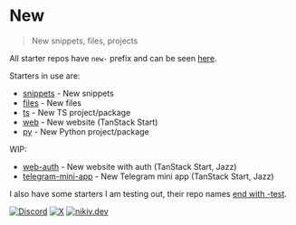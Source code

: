 # New

> New snippets, files, projects

All starter repos have `new-` prefix and can be seen [here](https://github.com/nikitavoloboev?tab=repositories&q=new-&type=source).

Starters in use are:

- [snippets](https://github.com/nikitavoloboev/new-snippets) - New snippets
- [files](https://github.com/nikitavoloboev/new-files) - New files
- [ts](https://github.com/nikitavoloboev/new-ts) - New TS project/package
- [web](https://github.com/nikitavoloboev/new-web) - New website (TanStack Start)
- [py](https://github.com/nikitavoloboev/new-py) - New Python project/package

WIP:

- [web-auth](https://github.com/nikitavoloboev/new-web-auth) - New website with auth (TanStack Start, Jazz)
- [telegram-mini-app](https://github.com/nikitavoloboev/new-telegram-mini-app) - New Telegram mini app (TanStack Start, Jazz)

I also have some starters I am testing out, their repo names [end with -test](https://github.com/nikitavoloboev?tab=repositories&q=new-+-test&type=source).

[![Discord](https://go.nikiv.dev/badge-discord)](https://go.nikiv.dev/discord) [![X](https://go.nikiv.dev/badge-x)](https://x.com/nikitavoloboev) [![nikiv.dev](https://go.nikiv.dev/badge-nikiv)](https://nikiv.dev)

